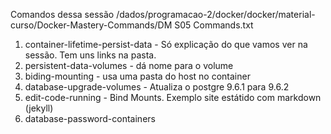 Comandos dessa sessão
/dados/programacao-2/docker/docker/material-curso/Docker-Mastery-Commands/DM S05 Commands.txt




1. container-lifetime-persist-data - Só explicação do que vamos ver na sessão. Tem uns links na pasta.
1. persistent-data-volumes - dá nome para o volume
1. biding-mounting - usa uma pasta do host no container
1. database-upgrade-volumes - Atualiza o postgre 9.6.1 para 9.6.2
1. edit-code-running - Bind Mounts. Exemplo site estátido com markdown (jekyll)
1. database-password-containers


